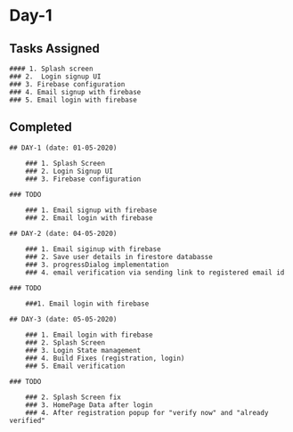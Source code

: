# Day-1

## Tasks Assigned

    #### 1. Splash screen
    ### 2.  Login signup UI
    ### 3. Firebase configuration
    ### 4. Email signup with firebase
    ### 5. Email login with firebase

## Completed

    ## DAY-1 (date: 01-05-2020)

        ### 1. Splash Screen
        ### 2. Login Signup UI
        ### 3. Firebase configuration

    ### TODO

        ### 1. Email signup with firebase
        ### 2. Email login with firebase

    ## DAY-2 (date: 04-05-2020)

        ### 1. Email siginup with firebase
        ### 2. Save user details in firestore databasse
        ### 3. progressDialog implementation
        ### 4. email verification via sending link to registered email id

    ### TODO

        ###1. Email login with firebase

    ## DAY-3 (date: 05-05-2020)

        ### 1. Email login with firebase
        ### 2. Splash Screen
        ### 3. Login State management
        ### 4. Build Fixes (registration, login)
        ### 5. Email verification

    ### TODO

        ### 2. Splash Screen fix
        ### 3. HomePage Data after login
        ### 4. After registration popup for "verify now" and "already verified"


